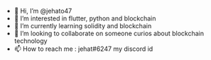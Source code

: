 - 👋 Hi, I’m @jehato47
- 👀 I’m interested in flutter, python and blockchain
- 🌱 I’m currently learning solidity and blockchain
- 💞️ I’m looking to collaborate on someone curios about blockchain technology
- 📫 How to reach me : jehat#6247 my discord id

<!---
jehato47/jehato47 is a ✨ special ✨ repository because its `README.md` (this file) appears on your GitHub profile.
You can click the Preview link to take a look at your changes.
--->
